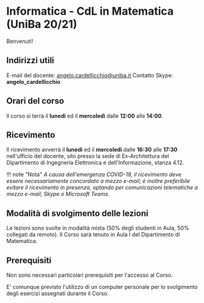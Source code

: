 # Informatica - CdL in Matematica (UniBa 20/21)

Benvenuti!

## Indirizzi utili

E-mail del docente: [angelo.cardellicchio@uniba.it](mailto:angelo.cardellicchio@uniba.it)
Contatto Skype: **angelo_cardellicchio**

## Orari del corso

Il corso si terrà il **lunedì** ed il **mercoledì** dalle **12:00** alle **14:00**.

## Ricevimento

Il ricevimento avverrà il **lunedì** ed il **mercoledì** dalle **16:30** alle **17:30** nell'ufficio del docente, sito presso la sede di Ex-Architettura del Dipartimento di Ingegneria Elettronica e dell'Informazione, stanza 4.12.

!!! note "Nota"
_A causa dell'emergenza COVID-19, il ricevimento deve essere necessariamente concordato a mezzo e-mail; è inoltre preferibile evitare il ricevimento in presenza, optando per comunicazioni telematiche a mezzo e-mail, Skype o Microsoft Teams._

## Modalità di svolgimento delle lezioni

Le lezioni sono svolte in modalità mista (50% degli studenti in Aula, 50% collegati da remoto). Il Corso sarà tenuto in Aula I del Dipartimento di Matematica.

## Prerequisiti

Non sono necessari particolari prerequisiti per l'accesso al Corso.

E' comunque previsto l'utilizzo di un computer personale per lo svolgimento degli esercizi assegnati durante il Corso.
